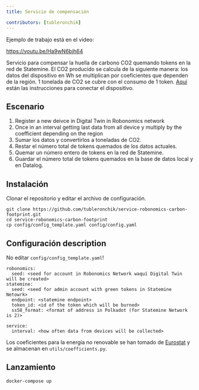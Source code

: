 ```yaml
---
title: Servicio de compensación

contributors: [tubleronchik]
---
```


Ejemplo de trabajo está en el video:

https://youtu.be/Ha9wN6bjh64

Servicio para compensar la huella de carbono CO2 quemando tokens en la red de Statemine. 
El CO2 producido se calcula de la siguiente manera: los datos del dispositivo en Wh se multiplican por coeficientes que dependen de la región. 1 tonelada de CO2 se cubre con el consumo de 1 token. [Aquí](/docs/carbon-footprint-sensor) están las instrucciones para conectar el dispositivo.

## Escenario

1. Register a new deivce in Digital Twin in Robonomics network 
2. Once in an interval getting last data from all device y multiply by the coefficient depending on the region
3. Sumar los datos y convertirlos a toneladas de CO2.
4. Restar el número total de tokens quemados de los datos actuales. 
5. Quemar un número entero de tokens en la red de Statemine. 
6. Guardar el número total de tokens quemados en la base de datos local y en Datalog. 


## Instalación

Clonar el repositorio y editar el archivo de configuración.

```
git clone https://github.com/tubleronchik/service-robonomics-carbon-footprint.git
cd service-robonomics-carbon-footprint
cp config/config_template.yaml config/config.yaml 
```

## Configuración description

No editar `config/config_template.yaml`!

```
robonomics:
  seed: <seed for account in Robonomics Network waquí Digital Twin will be created>
statemine:
  seed: <seed for admin account with green tokens in Statemine Netowrk>
  endpoint: <statemine endpoint>
  token_id: <id of the token which will be burned>
  ss58_format: <format of address in Polkadot (for Statemine Network is 2)>

service:
  interval: <how often data from devices will be collected>
```
Los coeficientes para la energía no renovable se han tomado de [Eurostat](https://ec.europa.eu/eurostat/statistics-explained/index.php?title=File:Renewable_energy_2020_infographic_18-01-2022.jpg) y se almacenan en `utils/coefficients.py`. 

## Lanzamiento

```
docker-compose up
```
